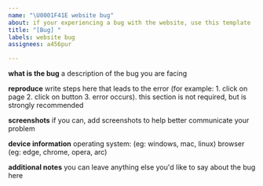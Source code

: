 ```yaml
---
name: "\U0001F41E website bug"
about: if your experiencing a bug with the website, use this template
title: "[Bug] "
labels: website bug
assignees: a456pur

---
```


**what is the bug**
a description of the bug you are facing

**reproduce**
write steps here that leads to the error (for example: 1. click on page 2. click on button 3. error occurs). this section is not required, but is strongly recommended

**screenshots**
if you can, add screenshots to help better communicate your problem

**device information**
operating system: (eg: windows, mac, linux)
browser (eg: edge, chrome, opera, arc)

**additional notes**
you can leave anything else you'd like to say about the bug here
